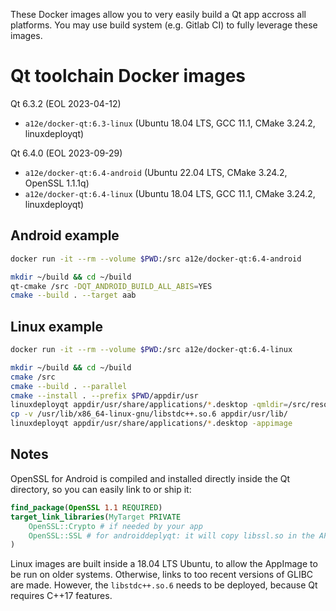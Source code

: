 These Docker images allow you to very easily build a Qt app accross all platforms. You may use build system (e.g. Gitlab CI) to fully leverage these images.

Qt toolchain Docker images
==========================

Qt 6.3.2 (EOL 2023-04-12)
* `a12e/docker-qt:6.3-linux` (Ubuntu 18.04 LTS, GCC 11.1, CMake 3.24.2, linuxdeployqt)

Qt 6.4.0 (EOL 2023-09-29)
* `a12e/docker-qt:6.4-android` (Ubuntu 22.04 LTS, CMake 3.24.2, OpenSSL 1.1.1q)
* `a12e/docker-qt:6.4-linux` (Ubuntu 18.04 LTS, GCC 11.1, CMake 3.24.2, linuxdeployqt)

Android example
---------------

```sh
docker run -it --rm --volume $PWD:/src a12e/docker-qt:6.4-android
```

```sh
mkdir ~/build && cd ~/build
qt-cmake /src -DQT_ANDROID_BUILD_ALL_ABIS=YES
cmake --build . --target aab
```

Linux example
-------------

```sh
docker run -it --rm --volume $PWD:/src a12e/docker-qt:6.4-linux
```

```sh
mkdir ~/build && cd ~/build
cmake /src
cmake --build . --parallel
cmake --install . --prefix $PWD/appdir/usr
linuxdeployqt appdir/usr/share/applications/*.desktop -qmldir=/src/resources/ -extra-plugins=platforms
cp -v /usr/lib/x86_64-linux-gnu/libstdc++.so.6 appdir/usr/lib/
linuxdeployqt appdir/usr/share/applications/*.desktop -appimage
```

Notes
-----

OpenSSL for Android is compiled and installed directly inside the Qt directory, so you can easily link to or ship it:
```cmake
find_package(OpenSSL 1.1 REQUIRED)
target_link_libraries(MyTarget PRIVATE
    OpenSSL::Crypto # if needed by your app
    OpenSSL::SSL # for androiddeplyqt: it will copy libssl.so in the APK
)
```

Linux images are built inside a 18.04 LTS Ubuntu, to allow the AppImage to be run on older systems. Otherwise, links to too recent versions of GLIBC are made. However, the `libstdc++.so.6` needs to be deployed, because Qt requires C++17 features.
